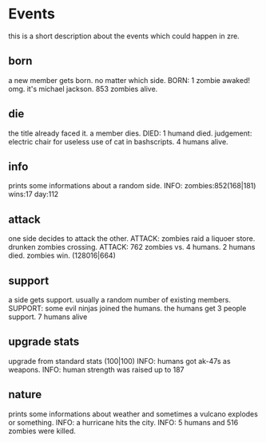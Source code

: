 Events
======

this is a short description about the events which could happen
in zre. 


born
----
a new member gets born. no matter which side.
	BORN: 1 zombie awaked! omg. it's michael jackson.  853 zombies alive.


die
---
the title already faced it. a member dies. 
	DIED: 1 humand died. judgement: electric chair for useless use of cat in bashscripts. 4 humans alive.

info
----
prints some informations about a random side.
	INFO: zombies:852(168|181) wins:17 day:112 


attack
------
one side decides to attack the other. 
	ATTACK: zombies raid a liquoer store. drunken zombies crossing.
	ATTACK: 762 zombies vs. 4 humans. 2 humans died. zombies win. (128016|664)


support
-------
a side gets support. usually a random number of existing members.
	SUPPORT: some evil ninjas joined the humans. the humans get 3 people support. 7 humans alive
	
	
upgrade stats
-------------
upgrade from standard stats (100|100)
	INFO: humans got ak-47s as weapons. 
	INFO: human strength was raised up to 187


nature
------
prints some informations about weather and sometimes a vulcano explodes or something.
	INFO: a hurricane hits the city.
	INFO: 5 humans and 516 zombies were killed.

